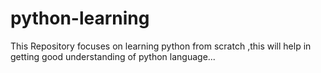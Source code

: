 # python-learning

This Repository focuses on learning python from scratch ,this will help in getting good understanding of python language...
